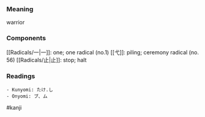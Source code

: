 ### Meaning

warrior

### Components

[[Radicals/一|一]]: one; one radical (no.1) [[弋]]: piling; ceremony radical (no. 56) [[Radicals/止|止]]: stop; halt

### Readings

```
- Kunyomi: たけ.し
- Onyomi: ブ、ム
```

#kanji